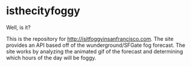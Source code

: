 isthecityfoggy
==============

Well, is it?

This is the repository for http://isitfoggyinsanfrancisco.com. The site provides an API based off of the wunderground/SFGate fog forecast. The site works by analyzing the animated gif of the forecast and determining which hours of the day will be foggy. 
